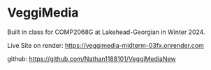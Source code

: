 <h1>VeggiMedia</h1>
<p>Built in class for COMP2068G at Lakehead-Georgian in Winter 2024.</p>

Live Site on render: https://veggimedia-midterm-03fx.onrender.com

github: https://github.com/Nathan1188101/VeggiMediaNew
